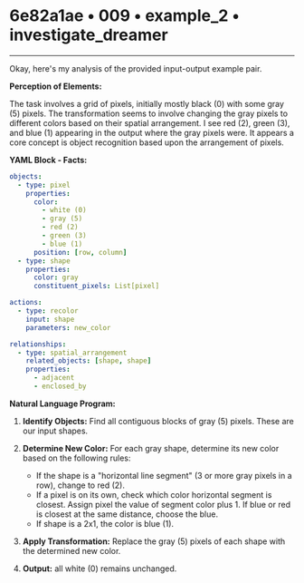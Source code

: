 # 6e82a1ae • 009 • example_2 • investigate_dreamer

---
Okay, here's my analysis of the provided input-output example pair.

**Perception of Elements:**

The task involves a grid of pixels, initially mostly black (0) with some gray (5) pixels. The transformation seems to involve changing the gray pixels to different colors based on their spatial arrangement. I see red (2), green (3), and blue (1) appearing in the output where the gray pixels were. It appears a core concept is object recognition based upon the arrangement of pixels.

**YAML Block - Facts:**



```yaml
objects:
  - type: pixel
    properties:
      color:
        - white (0)
        - gray (5)
        - red (2)
        - green (3)
        - blue (1)
      position: [row, column]
  - type: shape
    properties:
      color: gray
      constituent_pixels: List[pixel]

actions:
  - type: recolor
    input: shape
    parameters: new_color

relationships:
  - type: spatial_arrangement
    related_objects: [shape, shape]
    properties:
      - adjacent
      - enclosed_by

```



**Natural Language Program:**

1.  **Identify Objects:** Find all contiguous blocks of gray (5) pixels. These are our input shapes.

2.  **Determine New Color:** For each gray shape, determine its new color based on the following rules:
    *   If the shape is a "horizontal line segment" (3 or more gray pixels in a row), change to red (2).
    *   If a pixel is on its own, check which color horizontal segment is closest. Assign pixel the value of segment color plus 1. If blue or red is closest at the same distance, choose the blue.
    * If shape is a 2x1, the color is blue (1).

3.  **Apply Transformation:** Replace the gray (5) pixels of each shape with the determined new color.

4.  **Output:** all white (0) remains unchanged.

